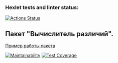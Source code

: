 ### Hexlet tests and linter status:
[![Actions Status](https://github.com/Vlad-i-mir70/python-project-50/workflows/hexlet-check/badge.svg)](https://github.com/Vlad-i-mir70/python-project-50/actions)


## **Пакет  "Вычислитель различий".**




[Пример работы пакета](https://asciinema.org/a/giXKnW4kYCHScJMIfvWzWLSop)

[![Maintainability](https://api.codeclimate.com/v1/badges/48706cf0a670a27191c3/maintainability)](https://codeclimate.com/github/Vlad-i-mir70/python-project-50/maintainability)
[![Test Coverage](https://api.codeclimate.com/v1/badges/48706cf0a670a27191c3/test_coverage)](https://codeclimate.com/github/Vlad-i-mir70/python-project-50/test_coverage)

